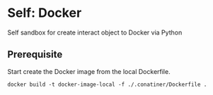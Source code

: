 # Self: Docker

Self sandbox for create interact object to Docker via Python

## Prerequisite

Start create the Docker image from the local Dockerfile.

```shell
docker build -t docker-image-local -f ./.conatiner/Dockerfile .
```
